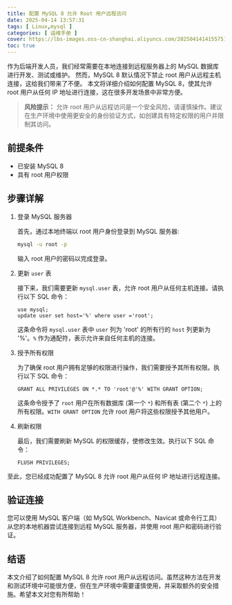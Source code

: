 ```yaml
---
title: 配置 MySQL 8 允许 Root 用户远程访问
date: 2025-04-14 13:57:31
tags: [ Linux,mysql ]
categories: [ 运维手册 ]
cover: https://lbs-images.oss-cn-shanghai.aliyuncs.com/20250414141557514.png
toc: true
---
```


作为后端开发人员，我们经常需要在本地连接到远程服务器上的 MySQL 数据库进行开发、测试或维护。
然而，MySQL 8 默认情况下禁止 root 用户从远程主机连接，这给我们带来了不便。
本文将详细介绍如何配置 MySQL 8，使其允许 root 用户从任何 IP 地址进行连接，这在很多开发场景中非常方便。

<!-- more -->

> **风险提示：** 允许 root 用户从远程访问是一个安全风险，请谨慎操作。建议在生产环境中使用更安全的身份验证方式，如创建具有特定权限的用户并限制其访问。

前提条件
---

*   已安装 MySQL 8
*   具有 root 用户权限

步骤详解
---

1. 登录 MySQL 服务器

   首先，通过本地终端以 root 用户身份登录到 MySQL 服务器:

    ```bash
    mysql -u root -p
    ```

   输入 root 用户的密码以完成登录。

2. 更新 `user` 表

   接下来，我们需要更新 `mysql.user` 表，允许 root 用户从任何主机连接。请执行以下 SQL 命令：

    ```mysql
    use mysql;
    update user set host='%' where user ='root';
    ```

   这条命令将 `mysql.user` 表中 `user` 列为 'root' 的所有行的 `host` 列更新为 '%'。`%` 作为通配符，表示允许来自任何主机的连接。

3. 授予所有权限

   为了确保 root 用户拥有足够的权限进行操作，我们需要授予其所有权限。执行以下 SQL 命令：

    ```mysql
    GRANT ALL PRIVILEGES ON *.* TO 'root'@'%' WITH GRANT OPTION;
    ```

   这条命令授予了 `root` 用户在所有数据库 (第一个 `*`) 和所有表 (第二个 `*`) 上的所有权限。`WITH GRANT OPTION` 允许 root 用户将这些权限授予其他用户。

4. 刷新权限

   最后，我们需要刷新 MySQL 的权限缓存，使修改生效。执行以下 SQL 命令：

    ```mysql
    FLUSH PRIVILEGES;
    ```

至此，您已经成功配置了 MySQL 8 允许 root 用户从任何 IP 地址进行远程连接。

验证连接
---

您可以使用 MySQL 客户端（如 MySQL Workbench、Navicat 或命令行工具）从您的本地机器尝试连接到远程 MySQL 服务器，并使用 root 用户和密码进行验证。

结语
---

本文介绍了如何配置 MySQL 8 允许 root 用户从远程访问。虽然这种方法在开发和测试环境中可能很方便，但在生产环境中需要谨慎使用，并采取额外的安全措施。希望本文对您有所帮助！